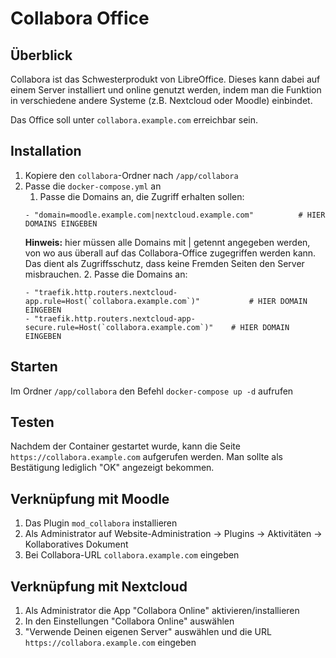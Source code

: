 # Collabora Office

## Überblick
Collabora ist das Schwesterprodukt von LibreOffice. Dieses kann dabei auf einem Server installiert und online genutzt werden, indem man die Funktion in verschiedene andere Systeme (z.B. Nextcloud oder Moodle) einbindet.

Das Office soll unter `collabora.example.com` erreichbar sein.

## Installation
1. Kopiere den `collabora`-Ordner nach `/app/collabora`
2. Passe die `docker-compose.yml` an
   1. Passe die Domains an, die Zugriff erhalten sollen:
   ```
   - "domain=moodle.example.com|nextcloud.example.com"          # HIER DOMAINS EINGEBEN
   ```
      **Hinweis:** hier müssen alle Domains mit | getennt angegeben werden, von wo aus überall auf das Collabora-Office zugegriffen werden kann. Das dient als Zugriffsschutz, dass keine Fremden Seiten den Server misbrauchen.
   2. Passe die Domains an:
   ```
   - "traefik.http.routers.nextcloud-app.rule=Host(`collabora.example.com`)"           # HIER DOMAIN EINGEBEN
   - "traefik.http.routers.nextcloud-app-secure.rule=Host(`collabora.example.com`)"    # HIER DOMAIN EINGEBEN
   ```

## Starten
Im Ordner `/app/collabora` den Befehl `docker-compose up -d` aufrufen

## Testen
Nachdem der Container gestartet wurde, kann die Seite `https://collabora.example.com` aufgerufen werden. Man sollte als Bestätigung lediglich "OK" angezeigt bekommen.

## Verknüpfung mit Moodle
1. Das Plugin `mod_collabora` installieren
2. Als Administrator auf Website-Administration -> Plugins -> Aktivitäten -> Kollaboratives Dokument
3. Bei Collabora-URL `collabora.example.com` eingeben

## Verknüpfung mit Nextcloud
1. Als Administrator die App "Collabora Online" aktivieren/installieren
2. In den Einstellungen "Collabora Online" auswählen
3. "Verwende Deinen eigenen Server" auswählen und die URL `https://collabora.example.com` eingeben
